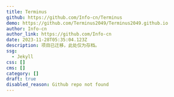 ```yaml
---
title: Terminus
github: https://github.com/Info-cn/Terminus
demo: https://github.com/Terminus2049/Terminus2049.github.io
author: Info-cn
author_link: https://github.com/Info-cn
date: 2023-11-28T05:35:04.123Z
description: 项目已迁移，此处仅为存档。
ssg:
  - Jekyll
css: []
cms: []
category: []
draft: true
disabled_reason: Github repo not found
---
```

